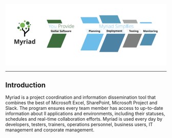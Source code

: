 ![Image](Myriad-Infographic.svg)
______
## Introduction
Myriad is a project coordination and information dissemination tool that combines the best of Microsoft Excel, SharePoint, Microsoft Project and Slack. The program ensures every team member has access to up-to-date information about ll applications and environments, including their
statuses, schedules and real-time collaboration efforts. Myriad is used every day by developers, testers, trainers, operations personnel, business users, IT management and corporate management.
